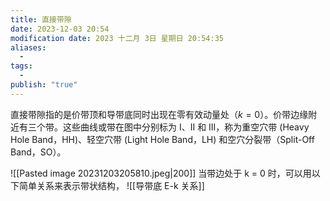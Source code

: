 ```yaml
---
title: 直接带隙
date: 2023-12-03 20:54
modification date: 2023 十二月 3日 星期日 20:54:35
aliases:
  - 
tags:
  - 
publish: "true"
---
```


直接带隙指的是价带顶和导带底同时出现在零有效动量处（$k = 0$）。价带边缘附近有三个带。这些曲线或带在图中分别标为 I、II 和 III，称为重空穴带 (Heavy Hole Band，HH)、轻空穴带 (Light Hole Band，LH) 和空穴分裂带（Split-Off Band，SO）。

![[Pasted image 20231203205810.jpeg|200]]
当带边处于 k = 0 时，可以用以下简单关系来表示带状结构，
![[导带底 E-k 关系]]
